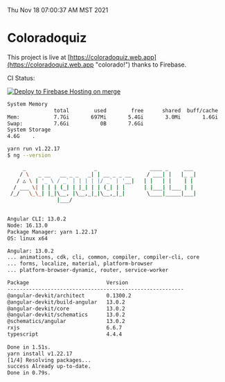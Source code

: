 Thu Nov 18 07:00:37 AM MST 2021

# Coloradoquiz


This project is live at [https://coloradoquiz.web.app](https://coloradoquiz.web.app "colorado!") thanks to Firebase.

CI Status: 

[![Deploy to Firebase Hosting on merge](https://github.com/teamkushal/coloradoquiz/actions/workflows/firebase-hosting-merge.yml/badge.svg)](https://github.com/teamkushal/coloradoquiz/actions/workflows/firebase-hosting-merge.yml)

```bash
System Memory
               total        used        free      shared  buff/cache   available
Mem:           7.7Gi       697Mi       5.4Gi       3.0Mi       1.6Gi       6.7Gi
Swap:          7.6Gi          0B       7.6Gi
System Storage
4.6G	.
```
```bash
yarn run v1.22.17
$ ng --version

     _                      _                 ____ _     ___
    / \   _ __   __ _ _   _| | __ _ _ __     / ___| |   |_ _|
   / △ \ | '_ \ / _` | | | | |/ _` | '__|   | |   | |    | |
  / ___ \| | | | (_| | |_| | | (_| | |      | |___| |___ | |
 /_/   \_\_| |_|\__, |\__,_|_|\__,_|_|       \____|_____|___|
                |___/
    

Angular CLI: 13.0.2
Node: 16.13.0
Package Manager: yarn 1.22.17
OS: linux x64

Angular: 13.0.2
... animations, cdk, cli, common, compiler, compiler-cli, core
... forms, localize, material, platform-browser
... platform-browser-dynamic, router, service-worker

Package                         Version
---------------------------------------------------------
@angular-devkit/architect       0.1300.2
@angular-devkit/build-angular   13.0.2
@angular-devkit/core            13.0.2
@angular-devkit/schematics      13.0.2
@schematics/angular             13.0.2
rxjs                            6.6.7
typescript                      4.4.4
    
Done in 1.51s.
yarn install v1.22.17
[1/4] Resolving packages...
success Already up-to-date.
Done in 0.79s.
```
